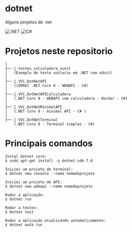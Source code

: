 # dotnet

Alguns projetos de .net

![.NET](https://img.shields.io/badge/.NET-5C2D91?style=for-the-badge&logo=.net&logoColor=white)
![C#](https://img.shields.io/badge/c%23-%23239120.svg?style=for-the-badge&logo=csharp&logoColor=white)


# Projetos neste repositorio
```
│   
├── 📂 testes_calculadora_xunit
│   (Exemplo de teste unitario em .NET com xUnit) 
│
├── 📂 VVC.DotNetAPI
│   ([ERRO] .NET Core 8 - WEBAPI - C#)
│
├── 📂 VVC.DotNetAPICalculadora
│   (.NET Core 8 - WEBAPI com calculadora - Docker - C#) 
│
├── 📂 VVC.DotNetMinimalAPI
│   (.NET Core 8 - minimal API - C# ) 
│
├── 📂 VVC.DotNetTerminal
    (.NET Core 8 - Terminal simples - C#)

```

# Principais comandos
```
Instal dotnet core:
$ sudo apt-get install -y dotnet-sdk-7.0

Iniciei um projeto de terminal:
$ dotnet new console --name nomedoprojeto

Iniciei um projeto de API:
$ dotnet new webapi --name nomedoprojeto

Rodar a aplicação:
$ dotnet run

Rodar a testes:
$ dotnet test

Rodar a aplicação atualisando automaticamente:
$ dotnet wath run
```
